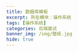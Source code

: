 ```yaml
---
title: 数据库模板
excerpt: 所在模块：操作系统
tags: [操作系统]
categories: 后端面试
banner_img: /img/壁纸.jpg
hide: true
---
```



